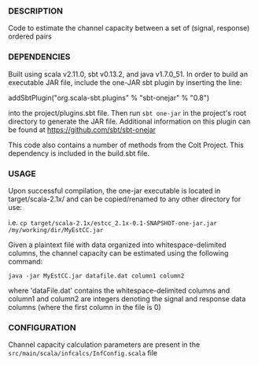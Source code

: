 ### DESCRIPTION

Code to estimate the channel capacity between a set of (signal, response)
ordered pairs

### DEPENDENCIES

Built using scala v2.11.0, sbt v0.13.2, and java v1.7.0_51. In order to build
an executable JAR file, include the one-JAR sbt plugin by inserting the line: 

addSbtPlugin("org.scala-sbt.plugins" % "sbt-onejar" % "0.8")

into the project/plugins.sbt file. Then run `sbt one-jar` in the project's root
directory to generate the JAR file.  Additional information on this plugin
can be found at https://github.com/sbt/sbt-onejar

This code also contains a number of methods from the Colt Project.  This 
dependency is included in the build.sbt file.

### USAGE

Upon successful compilation, the one-jar executable is located in 
target/scala-2.1x/ and can be copied/renamed to any other directory for use:

i.e. `cp target/scala-2.1x/estcc_2.1x-0.1-SNAPSHOT-one-jar.jar /my/working/dir/MyEstCC.jar`

Given a plaintext file with data organized into whitespace-delimited columns,
the channel capacity can be estimated using the following command:

`java -jar MyEstCC.jar datafile.dat column1 column2`

where 'dataFile.dat' contains the whitespace-delimited columns and column1 
and column2 are integers denoting the signal and response data columns (where
 the first column in the file is 0)

### CONFIGURATION

Channel capacity calculation parameters are present in the 
`src/main/scala/infcalcs/InfConfig.scala` file 
